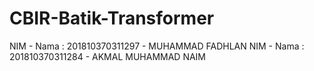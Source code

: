 # CBIR-Batik-Transformer
NIM - Nama : 201810370311297 - MUHAMMAD FADHLAN 
NIM - Nama : 201810370311284 - AKMAL MUHAMMAD NAIM
